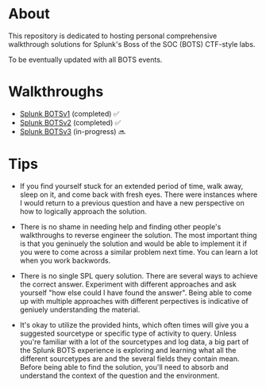  # About
 This repository is dedicated to hosting personal comprehensive walkthrough solutions for Splunk's Boss of the SOC (BOTS) CTF-style labs. 
 
 To be eventually updated with all BOTS events.
 
 
 # Walkthroughs
 
 - [Splunk BOTSv1](https://github.com/chan2git/splunk-bots/tree/main/botsv1) (completed) :white_check_mark:
 - [Splunk BOTSv2](https://github.com/chan2git/splunk-bots/tree/main/botsv2) (completed) :white_check_mark:
 - [Splunk BOTSv3](https://github.com/chan2git/splunk-bots/tree/main/botsv3) (in-progress) :soon:


 # Tips

 * If you find yourself stuck for an extended period of time, walk away, sleep on it, and come back with fresh eyes. There were instances where I would return to a previous question and have a new perspective on how to logically approach the solution.

 * There is no shame in needing help and finding other people's walkthroughs to reverse engineer the solution. The most important thing is that you geninuely the solution and would be able to implement it if you were to come across a similar problem next time. You can learn a lot when you work backwords.

 * There is no single SPL query solution. There are several ways to achieve the correct answer. Experiment with different approaches and ask yourself "how else could I have found the answer". Being able to come up with multiple approaches with different perpectives is indicative of geniuely understanding the material.

 * It's okay to utilize the provided hints, which often times will give you a suggested sourcetype or specific type of activity to query. Unless you're familiar with a lot of the sourcetypes and log data, a big part of the Splunk BOTS experience is exploring and learning what all the different sourcetypes are and the several fields they contain mean. Before being able to find the solution, you'll need to absorb and understand the context of the question and the environment.
